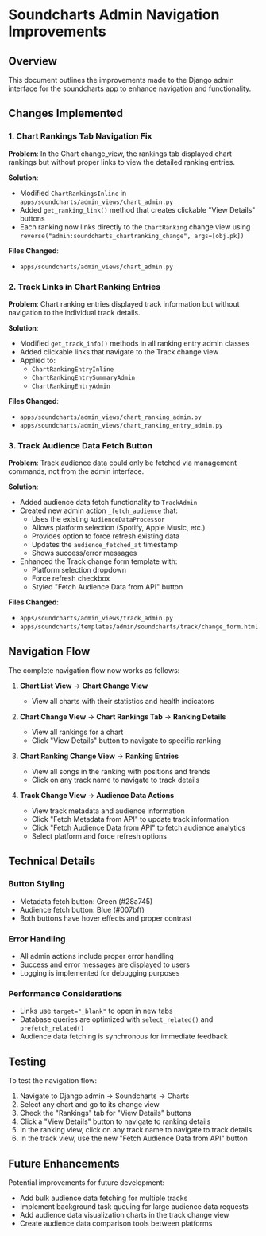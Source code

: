 # Soundcharts Admin Navigation Improvements

## Overview
This document outlines the improvements made to the Django admin interface for the soundcharts app to enhance navigation and functionality.

## Changes Implemented

### 1. Chart Rankings Tab Navigation Fix

**Problem**: In the Chart change_view, the rankings tab displayed chart rankings but without proper links to view the detailed ranking entries.

**Solution**: 
- Modified `ChartRankingsInline` in `apps/soundcharts/admin_views/chart_admin.py`
- Added `get_ranking_link()` method that creates clickable "View Details" buttons
- Each ranking now links directly to the `ChartRanking` change view using `reverse("admin:soundcharts_chartranking_change", args=[obj.pk])`

**Files Changed**:
- `apps/soundcharts/admin_views/chart_admin.py`

### 2. Track Links in Chart Ranking Entries

**Problem**: Chart ranking entries displayed track information but without navigation to the individual track details.

**Solution**:
- Modified `get_track_info()` methods in all ranking entry admin classes
- Added clickable links that navigate to the Track change view
- Applied to:
  - `ChartRankingEntryInline` 
  - `ChartRankingEntrySummaryAdmin`
  - `ChartRankingEntryAdmin`

**Files Changed**:
- `apps/soundcharts/admin_views/chart_ranking_admin.py`
- `apps/soundcharts/admin_views/chart_ranking_entry_admin.py`

### 3. Track Audience Data Fetch Button

**Problem**: Track audience data could only be fetched via management commands, not from the admin interface.

**Solution**:
- Added audience data fetch functionality to `TrackAdmin`
- Created new admin action `_fetch_audience` that:
  - Uses the existing `AudienceDataProcessor` 
  - Allows platform selection (Spotify, Apple Music, etc.)
  - Provides option to force refresh existing data
  - Updates the `audience_fetched_at` timestamp
  - Shows success/error messages
- Enhanced the Track change form template with:
  - Platform selection dropdown
  - Force refresh checkbox
  - Styled "Fetch Audience Data from API" button

**Files Changed**:
- `apps/soundcharts/admin_views/track_admin.py`
- `apps/soundcharts/templates/admin/soundcharts/track/change_form.html`

## Navigation Flow

The complete navigation flow now works as follows:

1. **Chart List View** → **Chart Change View**
   - View all charts with their statistics and health indicators

2. **Chart Change View** → **Chart Rankings Tab** → **Ranking Details**
   - View all rankings for a chart
   - Click "View Details" button to navigate to specific ranking

3. **Chart Ranking Change View** → **Ranking Entries**
   - View all songs in the ranking with positions and trends
   - Click on any track name to navigate to track details

4. **Track Change View** → **Audience Data Actions**
   - View track metadata and audience information
   - Click "Fetch Metadata from API" to update track information
   - Click "Fetch Audience Data from API" to fetch audience analytics
   - Select platform and force refresh options

## Technical Details

### Button Styling
- Metadata fetch button: Green (#28a745)
- Audience fetch button: Blue (#007bff)
- Both buttons have hover effects and proper contrast

### Error Handling
- All admin actions include proper error handling
- Success and error messages are displayed to users
- Logging is implemented for debugging purposes

### Performance Considerations
- Links use `target="_blank"` to open in new tabs
- Database queries are optimized with `select_related()` and `prefetch_related()`
- Audience data fetching is synchronous for immediate feedback

## Testing

To test the navigation flow:

1. Navigate to Django admin → Soundcharts → Charts
2. Select any chart and go to its change view
3. Check the "Rankings" tab for "View Details" buttons
4. Click a "View Details" button to navigate to ranking details
5. In the ranking view, click on any track name to navigate to track details
6. In the track view, use the new "Fetch Audience Data from API" button

## Future Enhancements

Potential improvements for future development:
- Add bulk audience data fetching for multiple tracks
- Implement background task queuing for large audience data requests
- Add audience data visualization charts in the track change view
- Create audience data comparison tools between platforms
